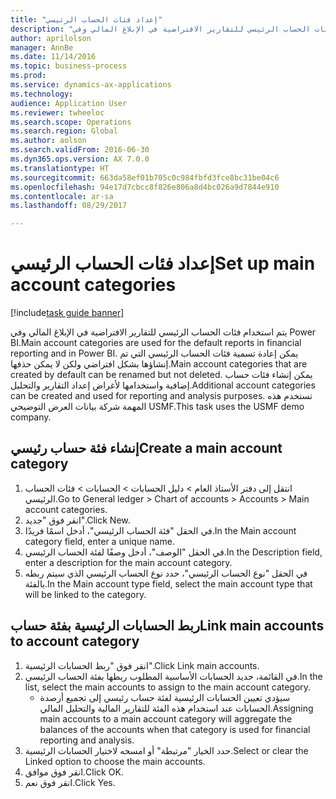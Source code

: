 ```yaml
--- 
title: "إعداد فئات الحساب الرئيسي"
description: "يتم استخدام فئات الحساب الرئيسي للتقارير الافتراضية في الإبلاغ المالي وفي Power BI."
author: aprilolson
manager: AnnBe
ms.date: 11/14/2016
ms.topic: business-process
ms.prod: 
ms.service: dynamics-ax-applications
ms.technology: 
audience: Application User
ms.reviewer: twheeloc
ms.search.scope: Operations
ms.search.region: Global
ms.author: aolson
ms.search.validFrom: 2016-06-30
ms.dyn365.ops.version: AX 7.0.0
ms.translationtype: HT
ms.sourcegitcommit: 663da58ef01b705c0c984fbfd3fce8bc31be04c6
ms.openlocfilehash: 94e17d7cbcc8f826e806a8d4bc026a9d7844e910
ms.contentlocale: ar-sa
ms.lasthandoff: 08/29/2017

---
```

# <a name="set-up-main-account-categories"></a><span data-ttu-id="2dcc5-103">إعداد فئات الحساب الرئيسي</span><span class="sxs-lookup"><span data-stu-id="2dcc5-103">Set up main account categories</span></span>

[!include[task guide banner](../../includes/task-guide-banner.md)]

<span data-ttu-id="2dcc5-104">يتم استخدام فئات الحساب الرئيسي للتقارير الافتراضية في الإبلاغ المالي وفي Power BI.</span><span class="sxs-lookup"><span data-stu-id="2dcc5-104">Main account categories are used for the default reports in financial reporting and in Power BI.</span></span> <span data-ttu-id="2dcc5-105">يمكن إعادة تسمية فئات الحساب الرئيسي التي تم إنشاؤها بشكل افتراضي ولكن لا يمكن حذفها.</span><span class="sxs-lookup"><span data-stu-id="2dcc5-105">Main account categories that are created by default can be renamed but not deleted.</span></span> <span data-ttu-id="2dcc5-106">يمكن إنشاء فئات حساب إضافية واستخدامها لأغراض إعداد التقارير والتحليل.</span><span class="sxs-lookup"><span data-stu-id="2dcc5-106">Additional account categories can be created and used for reporting and analysis purposes.</span></span> <span data-ttu-id="2dcc5-107">تستخدم هذه المهمة شركة بيانات العرض التوضيحي USMF.</span><span class="sxs-lookup"><span data-stu-id="2dcc5-107">This task uses the USMF demo company.</span></span>


## <a name="create-a-main-account-category"></a><span data-ttu-id="2dcc5-108">إنشاء فئة حساب رئيسي</span><span class="sxs-lookup"><span data-stu-id="2dcc5-108">Create a main account category</span></span>
1. <span data-ttu-id="2dcc5-109">انتقل إلى دفتر الأستاذ العام > دليل الحسابات > الحسابات > فئات الحساب الرئيسي.</span><span class="sxs-lookup"><span data-stu-id="2dcc5-109">Go to General ledger > Chart of accounts > Accounts > Main account categories.</span></span>
2. <span data-ttu-id="2dcc5-110">انقر فوق "جديد".</span><span class="sxs-lookup"><span data-stu-id="2dcc5-110">Click New.</span></span>
3. <span data-ttu-id="2dcc5-111">في الحقل "فئة الحساب الرئيسي"، أدخل اسمًا فريدًا.</span><span class="sxs-lookup"><span data-stu-id="2dcc5-111">In the Main account category field, enter a unique name.</span></span>
4. <span data-ttu-id="2dcc5-112">في الحقل "الوصف"، أدخل وصفًا لفئة الحساب الرئيسي.</span><span class="sxs-lookup"><span data-stu-id="2dcc5-112">In the Description field, enter a description for the main account category.</span></span>
5. <span data-ttu-id="2dcc5-113">في الحقل "نوع الحساب الرئيسي"، حدد نوع الحساب الرئيسي الذي سيتم ربطه بالفئة.</span><span class="sxs-lookup"><span data-stu-id="2dcc5-113">In the Main account type field, select the main account type that will be linked to the category.</span></span>

## <a name="link-main-accounts-to-account-category"></a><span data-ttu-id="2dcc5-114">ربط الحسابات الرئيسية بفئة حساب</span><span class="sxs-lookup"><span data-stu-id="2dcc5-114">Link main accounts to account category</span></span>
1. <span data-ttu-id="2dcc5-115">انقر فوق "ربط الحسابات الرئيسية".</span><span class="sxs-lookup"><span data-stu-id="2dcc5-115">Click Link main accounts.</span></span>
2. <span data-ttu-id="2dcc5-116">في القائمة، حديد الحسابات الأساسية المطلوب ربطها بفئة الحساب الرئيسي.</span><span class="sxs-lookup"><span data-stu-id="2dcc5-116">In the list, select the main accounts to assign to the main account category.</span></span>
    * <span data-ttu-id="2dcc5-117">سيؤدي تعيين الحسابات الرئيسية لفئة حساب رئيسي إلى تجميع أرصدة الحسابات عند استخدام هذه الفئة للتقارير المالية والتحليل المالي.</span><span class="sxs-lookup"><span data-stu-id="2dcc5-117">Assigning main accounts to a main account category will aggregate the balances of the accounts when that category is used for financial reporting and analysis.</span></span>  
3. <span data-ttu-id="2dcc5-118">حدد الخيار "مرتبطة" أو امسحه لاختيار الحسابات الرئيسية.</span><span class="sxs-lookup"><span data-stu-id="2dcc5-118">Select or clear the Linked option to choose the main accounts.</span></span>
4. <span data-ttu-id="2dcc5-119">انقر فوق موافق.</span><span class="sxs-lookup"><span data-stu-id="2dcc5-119">Click OK.</span></span>
5. <span data-ttu-id="2dcc5-120">انقر فوق نعم.</span><span class="sxs-lookup"><span data-stu-id="2dcc5-120">Click Yes.</span></span>


